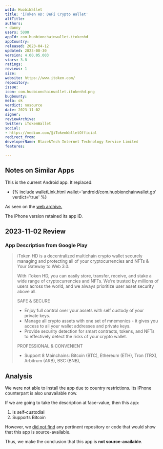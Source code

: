 ```yaml
---
wsId: HuobiWallet
title: 'iToken HD: DeFi Crypto Wallet'
altTitle: 
authors:
- danny
users: 5000
appId: com.huobionchainwallet.itokenhd
appCountry: 
released: 2023-04-12
updated: 2023-08-30
version: 4.00.05.003
stars: 3.8
ratings: 
reviews: 1
size: 
website: https://www.itoken.com/
repository: 
issue: 
icon: com.huobionchainwallet.itokenhd.png
bugbounty: 
meta: ok
verdict: nosource
date: 2023-11-02
signer: 
reviewArchive: 
twitter: iTokenWallet
social:
- https://medium.com/@iTokenWalletOfficial
redirect_from: 
developerName: BlazekTech Internet Technology Service Limited
features: 

---
```


## Notes on Similar Apps

This is the current Android app. It replaced:

- {% include walletLink.html wallet='android/com.huobionchainwallet.gp' verdict='true' %}

As seen on the [web archive.](https://web.archive.org/web/20220603173723/https://www.itoken.com/)

The iPhone version retained its app ID. 

## 2023-11-02 Review 

### App Description from Google Play

> iToken HD is a decentralized multichain crypto wallet securely managing and protecting all of your cryptocurrencies and NFTs & Your Gateway to Web 3.0.
>
> With iToken HD, you can easily store, transfer, receive, and stake a wide range of cryptocurrencies and NFTs. We're trusted by millions of users across the world, and we always prioritize user asset security above all.
>
> SAFE & SECURE
> - Enjoy full control over your assets with self custody of your private keys.
> - Manage all crypto assets with one set of mnemonics - it gives you access to all your wallet addresses and private keys.
> - Provide security detection for smart contracts, tokens, and NFTs to effectively detect the risks of your crypto wallet.
>
> PROFESSIONAL & CONVENIENT
> - Support 8 Mainchains: Bitcoin (BTC), Ethereum (ETH), Tron (TRX), Arbitrum (ARB), BSC (BNB),

## Analysis 

We were not able to install the app due to country restrictions. Its iPhone counterpart is also unavailable now.

If we are going to take the description at face-value, then this app:

1. Is self-custodial
2. Supports Bitcoin

However, we [did not find](https://github.com/search?q=com.huobionchainwallet.itokenhd&type=code) any pertinent repository or code that would show that this app is source-available. 

Thus, we make the conclusion that this app is **not source-available**.
